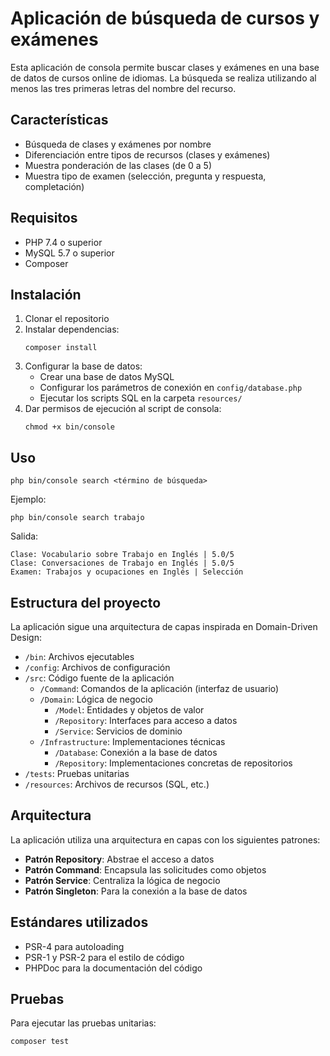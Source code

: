 # Aplicación de búsqueda de cursos y exámenes

Esta aplicación de consola permite buscar clases y exámenes en una base de datos de cursos online de idiomas. La búsqueda se realiza utilizando al menos las tres primeras letras del nombre del recurso.

## Características

- Búsqueda de clases y exámenes por nombre
- Diferenciación entre tipos de recursos (clases y exámenes)
- Muestra ponderación de las clases (de 0 a 5)
- Muestra tipo de examen (selección, pregunta y respuesta, completación)

## Requisitos

- PHP 7.4 o superior
- MySQL 5.7 o superior
- Composer

## Instalación

1. Clonar el repositorio
2. Instalar dependencias:
   ```
   composer install
   ```
3. Configurar la base de datos:
   - Crear una base de datos MySQL
   - Configurar los parámetros de conexión en `config/database.php`
   - Ejecutar los scripts SQL en la carpeta `resources/`
4. Dar permisos de ejecución al script de consola:
   ```
   chmod +x bin/console
   ```

## Uso

```
php bin/console search <término de búsqueda>
```

Ejemplo:
```
php bin/console search trabajo
```

Salida:
```
Clase: Vocabulario sobre Trabajo en Inglés | 5.0/5
Clase: Conversaciones de Trabajo en Inglés | 5.0/5
Examen: Trabajos y ocupaciones en Inglés | Selección
```

## Estructura del proyecto

La aplicación sigue una arquitectura de capas inspirada en Domain-Driven Design:

- `/bin`: Archivos ejecutables
- `/config`: Archivos de configuración
- `/src`: Código fuente de la aplicación
  - `/Command`: Comandos de la aplicación (interfaz de usuario)
  - `/Domain`: Lógica de negocio
    - `/Model`: Entidades y objetos de valor
    - `/Repository`: Interfaces para acceso a datos
    - `/Service`: Servicios de dominio
  - `/Infrastructure`: Implementaciones técnicas
    - `/Database`: Conexión a la base de datos
    - `/Repository`: Implementaciones concretas de repositorios
- `/tests`: Pruebas unitarias
- `/resources`: Archivos de recursos (SQL, etc.)

## Arquitectura

La aplicación utiliza una arquitectura en capas con los siguientes patrones:
- **Patrón Repository**: Abstrae el acceso a datos
- **Patrón Command**: Encapsula las solicitudes como objetos
- **Patrón Service**: Centraliza la lógica de negocio
- **Patrón Singleton**: Para la conexión a la base de datos

## Estándares utilizados

- PSR-4 para autoloading
- PSR-1 y PSR-2 para el estilo de código
- PHPDoc para la documentación del código

## Pruebas

Para ejecutar las pruebas unitarias:
```
composer test
```